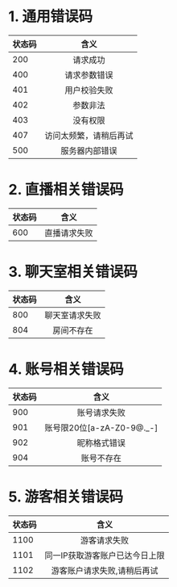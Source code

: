 # 1. 通用错误码

|状态码|	含义|
|:------|:-----:|
|200|请求成功|
|400|请求参数错误|
|401|用户校验失败|
|402|参数非法|
|403|没有权限|
|407|访问太频繁，请稍后再试|
|500|服务器内部错误|

# 2. 直播相关错误码
|状态码|	含义|
|:------|:-----:|
|600|直播请求失败|

# 3. 聊天室相关错误码
|状态码|	含义|
|:------|:-----:|
|800|聊天室请求失败|
|804|房间不存在|

# 4. 账号相关错误码
|状态码|	含义|
|:------|:-----:|
|900|账号请求失败|
|901|账号限20位[a-zA-Z0-9@._-]|
|902|昵称格式错误|
|904|账号不存在|

# 5. 游客相关错误码
|状态码|	含义|
|:------|:-----:|
|1100|游客请求失败|
|1101|同一IP获取游客账户已达今日上限|
|1102|游客账户请求失败,请稍后再试|